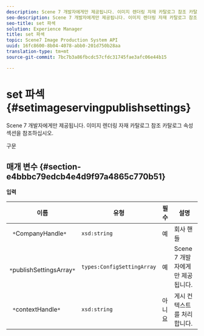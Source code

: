 ```yaml
---
description: Scene 7 개발자에게만 제공됩니다. 이미지 렌더링 자재 카탈로그 참조 카탈로그 속성 섹션을 참조하십시오.
seo-description: Scene 7 개발자에게만 제공됩니다. 이미지 렌더링 자재 카탈로그 참조 카탈로그 속성 섹션을 참조하십시오.
seo-title: set 파섹
solution: Experience Manager
title: set 파섹
topic: Scene7 Image Production System API
uuid: 16fc8600-8b04-4078-abb0-201d750b28aa
translation-type: tm+mt
source-git-commit: 7bc7b3a86fbcdc57cfdc31745fae3afc06e44b15

---
```



# set 파섹{#setimageservingpublishsettings}

Scene 7 개발자에게만 제공됩니다. 이미지 렌더링 자재 카탈로그 참조 카탈로그 속성 섹션을 참조하십시오.

구문

## 매개 변수 {#section-e4bbbc79edcb4e4d9f97a4865c770b51}

**입력**

| 이름 | 유형 | 필수 | 설명 |
|---|---|---|---|
| ` *`CompanyHandle`*` | `xsd:string` | 예 | 회사 핸들 |
| ` *`publishSettingsArray`*` | `types:ConfigSettingArray` | 예 | Scene 7 개발자에게만 제공됩니다. |
| ` *`contextHandle`*` | `xsd:string` | 아니요 | 게시 컨텍스트를 처리합니다. |

